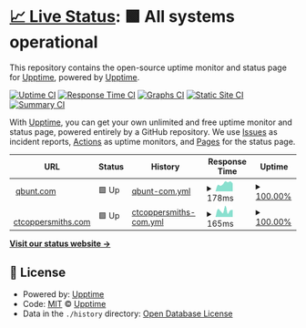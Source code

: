 # [📈 Live Status](https://upptime.github.io/upptime): <!--live status--> **🟩 All systems operational**

This repository contains the open-source uptime monitor and status page for [Upptime](https://upptime.js.org), powered by [Upptime](https://github.com/upptime/upptime).

[![Uptime CI](https://github.com/qbunt/upptime/workflows/Uptime%20CI/badge.svg)](https://github.com/qbunt/upptime/actions?query=workflow%3A%22Uptime+CI%22)
[![Response Time CI](https://github.com/qbunt/upptime/workflows/Response%20Time%20CI/badge.svg)](https://github.com/qbunt/upptime/actions?query=workflow%3A%22Response+Time+CI%22)
[![Graphs CI](https://github.com/qbunt/upptime/workflows/Graphs%20CI/badge.svg)](https://github.com/qbunt/upptime/actions?query=workflow%3A%22Graphs+CI%22)
[![Static Site CI](https://github.com/qbunt/upptime/workflows/Static%20Site%20CI/badge.svg)](https://github.com/qbunt/upptime/actions?query=workflow%3A%22Static+Site+CI%22)
[![Summary CI](https://github.com/qbunt/upptime/workflows/Summary%20CI/badge.svg)](https://github.com/qbunt/upptime/actions?query=workflow%3A%22Summary+CI%22)

With [Upptime](https://upptime.js.org), you can get your own unlimited and free uptime monitor and status page, powered entirely by a GitHub repository. We use [Issues](https://github.com/upptime/upptime/issues) as incident reports, [Actions](https://github.com/qbunt/upptime/actions) as uptime monitors, and [Pages](https://upptime.github.io/upptime) for the status page.

<!--start: status pages-->
<!-- This summary is generated by Upptime (https://github.com/upptime/upptime) -->
<!-- Do not edit this manually, your changes will be overwritten -->
<!-- prettier-ignore -->
| URL | Status | History | Response Time | Uptime |
| --- | ------ | ------- | ------------- | ------ |
| <img alt="" src="https://favicons.githubusercontent.com/qbunt.com" height="13"> [qbunt.com](https://qbunt.com) | 🟩 Up | [qbunt-com.yml](https://github.com/qbunt/upptime/commits/HEAD/history/qbunt-com.yml) | <details><summary><img alt="Response time graph" src="./graphs/qbunt-com/response-time-week.png" height="20"> 178ms</summary><br><a href="https://qbunt.github.io/upptime/history/qbunt-com"><img alt="Response time 262" src="https://img.shields.io/endpoint?url=https%3A%2F%2Fraw.githubusercontent.com%2Fqbunt%2Fupptime%2FHEAD%2Fapi%2Fqbunt-com%2Fresponse-time.json"></a><br><a href="https://qbunt.github.io/upptime/history/qbunt-com"><img alt="24-hour response time 178" src="https://img.shields.io/endpoint?url=https%3A%2F%2Fraw.githubusercontent.com%2Fqbunt%2Fupptime%2FHEAD%2Fapi%2Fqbunt-com%2Fresponse-time-day.json"></a><br><a href="https://qbunt.github.io/upptime/history/qbunt-com"><img alt="7-day response time 178" src="https://img.shields.io/endpoint?url=https%3A%2F%2Fraw.githubusercontent.com%2Fqbunt%2Fupptime%2FHEAD%2Fapi%2Fqbunt-com%2Fresponse-time-week.json"></a><br><a href="https://qbunt.github.io/upptime/history/qbunt-com"><img alt="30-day response time 262" src="https://img.shields.io/endpoint?url=https%3A%2F%2Fraw.githubusercontent.com%2Fqbunt%2Fupptime%2FHEAD%2Fapi%2Fqbunt-com%2Fresponse-time-month.json"></a><br><a href="https://qbunt.github.io/upptime/history/qbunt-com"><img alt="1-year response time 262" src="https://img.shields.io/endpoint?url=https%3A%2F%2Fraw.githubusercontent.com%2Fqbunt%2Fupptime%2FHEAD%2Fapi%2Fqbunt-com%2Fresponse-time-year.json"></a></details> | <details><summary><a href="https://qbunt.github.io/upptime/history/qbunt-com">100.00%</a></summary><a href="https://qbunt.github.io/upptime/history/qbunt-com"><img alt="All-time uptime 100.00%" src="https://img.shields.io/endpoint?url=https%3A%2F%2Fraw.githubusercontent.com%2Fqbunt%2Fupptime%2FHEAD%2Fapi%2Fqbunt-com%2Fuptime.json"></a><br><a href="https://qbunt.github.io/upptime/history/qbunt-com"><img alt="24-hour uptime 100.00%" src="https://img.shields.io/endpoint?url=https%3A%2F%2Fraw.githubusercontent.com%2Fqbunt%2Fupptime%2FHEAD%2Fapi%2Fqbunt-com%2Fuptime-day.json"></a><br><a href="https://qbunt.github.io/upptime/history/qbunt-com"><img alt="7-day uptime 100.00%" src="https://img.shields.io/endpoint?url=https%3A%2F%2Fraw.githubusercontent.com%2Fqbunt%2Fupptime%2FHEAD%2Fapi%2Fqbunt-com%2Fuptime-week.json"></a><br><a href="https://qbunt.github.io/upptime/history/qbunt-com"><img alt="30-day uptime 100.00%" src="https://img.shields.io/endpoint?url=https%3A%2F%2Fraw.githubusercontent.com%2Fqbunt%2Fupptime%2FHEAD%2Fapi%2Fqbunt-com%2Fuptime-month.json"></a><br><a href="https://qbunt.github.io/upptime/history/qbunt-com"><img alt="1-year uptime 100.00%" src="https://img.shields.io/endpoint?url=https%3A%2F%2Fraw.githubusercontent.com%2Fqbunt%2Fupptime%2FHEAD%2Fapi%2Fqbunt-com%2Fuptime-year.json"></a></details>
| <img alt="" src="https://favicons.githubusercontent.com/ctcoppersmiths.com" height="13"> [ctcoppersmiths.com](https://ctcoppersmiths.com) | 🟩 Up | [ctcoppersmiths-com.yml](https://github.com/qbunt/upptime/commits/HEAD/history/ctcoppersmiths-com.yml) | <details><summary><img alt="Response time graph" src="./graphs/ctcoppersmiths-com/response-time-week.png" height="20"> 165ms</summary><br><a href="https://qbunt.github.io/upptime/history/ctcoppersmiths-com"><img alt="Response time 191" src="https://img.shields.io/endpoint?url=https%3A%2F%2Fraw.githubusercontent.com%2Fqbunt%2Fupptime%2FHEAD%2Fapi%2Fctcoppersmiths-com%2Fresponse-time.json"></a><br><a href="https://qbunt.github.io/upptime/history/ctcoppersmiths-com"><img alt="24-hour response time 183" src="https://img.shields.io/endpoint?url=https%3A%2F%2Fraw.githubusercontent.com%2Fqbunt%2Fupptime%2FHEAD%2Fapi%2Fctcoppersmiths-com%2Fresponse-time-day.json"></a><br><a href="https://qbunt.github.io/upptime/history/ctcoppersmiths-com"><img alt="7-day response time 165" src="https://img.shields.io/endpoint?url=https%3A%2F%2Fraw.githubusercontent.com%2Fqbunt%2Fupptime%2FHEAD%2Fapi%2Fctcoppersmiths-com%2Fresponse-time-week.json"></a><br><a href="https://qbunt.github.io/upptime/history/ctcoppersmiths-com"><img alt="30-day response time 191" src="https://img.shields.io/endpoint?url=https%3A%2F%2Fraw.githubusercontent.com%2Fqbunt%2Fupptime%2FHEAD%2Fapi%2Fctcoppersmiths-com%2Fresponse-time-month.json"></a><br><a href="https://qbunt.github.io/upptime/history/ctcoppersmiths-com"><img alt="1-year response time 191" src="https://img.shields.io/endpoint?url=https%3A%2F%2Fraw.githubusercontent.com%2Fqbunt%2Fupptime%2FHEAD%2Fapi%2Fctcoppersmiths-com%2Fresponse-time-year.json"></a></details> | <details><summary><a href="https://qbunt.github.io/upptime/history/ctcoppersmiths-com">100.00%</a></summary><a href="https://qbunt.github.io/upptime/history/ctcoppersmiths-com"><img alt="All-time uptime 100.00%" src="https://img.shields.io/endpoint?url=https%3A%2F%2Fraw.githubusercontent.com%2Fqbunt%2Fupptime%2FHEAD%2Fapi%2Fctcoppersmiths-com%2Fuptime.json"></a><br><a href="https://qbunt.github.io/upptime/history/ctcoppersmiths-com"><img alt="24-hour uptime 100.00%" src="https://img.shields.io/endpoint?url=https%3A%2F%2Fraw.githubusercontent.com%2Fqbunt%2Fupptime%2FHEAD%2Fapi%2Fctcoppersmiths-com%2Fuptime-day.json"></a><br><a href="https://qbunt.github.io/upptime/history/ctcoppersmiths-com"><img alt="7-day uptime 100.00%" src="https://img.shields.io/endpoint?url=https%3A%2F%2Fraw.githubusercontent.com%2Fqbunt%2Fupptime%2FHEAD%2Fapi%2Fctcoppersmiths-com%2Fuptime-week.json"></a><br><a href="https://qbunt.github.io/upptime/history/ctcoppersmiths-com"><img alt="30-day uptime 100.00%" src="https://img.shields.io/endpoint?url=https%3A%2F%2Fraw.githubusercontent.com%2Fqbunt%2Fupptime%2FHEAD%2Fapi%2Fctcoppersmiths-com%2Fuptime-month.json"></a><br><a href="https://qbunt.github.io/upptime/history/ctcoppersmiths-com"><img alt="1-year uptime 100.00%" src="https://img.shields.io/endpoint?url=https%3A%2F%2Fraw.githubusercontent.com%2Fqbunt%2Fupptime%2FHEAD%2Fapi%2Fctcoppersmiths-com%2Fuptime-year.json"></a></details>

<!--end: status pages-->

[**Visit our status website →**](https://upptime.github.io/upptime)

## 📄 License

- Powered by: [Upptime](https://github.com/upptime/upptime)
- Code: [MIT](./LICENSE) © [Upptime](https://upptime.js.org)
- Data in the `./history` directory: [Open Database License](https://opendatacommons.org/licenses/odbl/1-0/)
